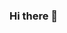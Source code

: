 ### Hi there 👋

<!--
**sethmalvarez/sethmalvarez** is a ✨ _special_ ✨ repository because its `README.md` (this file) appears on your GitHub profile.

Here are some ideas to get you started:

- 🔭 I’m currently working on full-stack development...
- 🌱 I’m currently learning Artificial Intelligence and Computational Linguistics...
- 👯 I’m looking to collaborate on all king of projects...
- 🤔 I’m looking for help with all kind of projects...
- 💬 Ask me about anything...
- 📫 How to reach me: on social networks and github...
- 😄 Pronouns: King of the world...
- ⚡ Fun fact: We shall learn to adress our weeknesses and become strong not waiting for the world to accomodate for us...
-->
